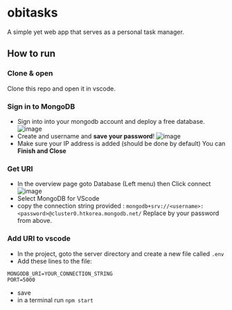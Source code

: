 # obitasks
A simple  yet web app that serves as a personal task manager.

## How to run

### Clone & open
Clone this repo and open it in vscode.

### Sign in to MongoDB
- Sign into into your mongodb account and deploy a free database.
![image](https://github.com/ilya2s/obitasks/assets/42526358/6b9f54ef-4e8e-408d-948b-ae9c73d9b2c6)
- Create and username and **save your password**!
![image](https://github.com/ilya2s/obitasks/assets/42526358/3ac92dec-118c-44ca-b3a7-99395cd574de)
- Make sure your IP address is added (should be done by default) You can **Finish and Close**

### Get URI
- In the overview page goto Database (Left menu) then Click connect
![image](https://github.com/ilya2s/obitasks/assets/42526358/2440d57b-a829-4a7a-b8ba-7a8cf03b46d4)
- Select MongoDB for VScode
- copy the connection string provided : `mongodb+srv://<username>:<password>@cluster0.htkorea.mongodb.net/` Replace **<password>** by your password from above.

### Add URI to vscode
- In the project, goto the server directory and create a new file called `.env`
- Add these lines to the file:
```
MONGODB_URI=YOUR_CONNECTION_STRING
PORT=5000
```
- save
- in a terminal run `npm start`
